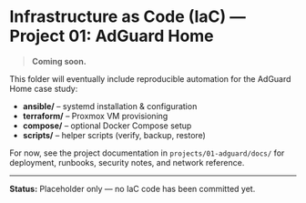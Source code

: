 # Infrastructure as Code (IaC) — Project 01: AdGuard Home

> **Coming soon.**

This folder will eventually include reproducible automation for the AdGuard Home case study:

- **ansible/** – systemd installation & configuration
- **terraform/** – Proxmox VM provisioning
- **compose/** – optional Docker Compose setup
- **scripts/** – helper scripts (verify, backup, restore)

For now, see the project documentation in `projects/01-adguard/docs/` for deployment, runbooks, security notes, and network reference.

---

**Status:** Placeholder only — no IaC code has been committed yet.
